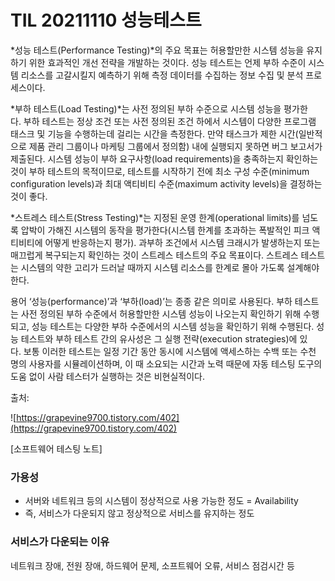 # TIL 20211110 성능테스트

*성능 테스트(Performance Testing)*의 주요 목표는 허용할만한 시스템 성능을 유지하기 위한 효과적인 개선 전략을 개발하는 것이다. 성능 테스트는 언제 부하 수준이 시스템 리소스를 고갈시킬지 예측하기 위해 측정 데이터를 수집하는 정보 수집 및 분석 프로세스이다.

*부하 테스트(Load Testing)*는 사전 정의된 부하 수준으로 시스템 성능을 평가한다. 부하 테스트는 정상 조건 또는 사전 정의된 조건 하에서 시스템이 다양한 프로그램 태스크 및 기능을 수행하는데 걸리는 시간을 측정한다. 만약 태스크가 제한 시간(일반적으로 제품 관리 그룹이나 마케팅 그룹에서 정의함) 내에 실행되지 못하면 버그 보고서가 제출된다. 시스템 성능이 부하 요구사항(load requirements)을 충족하는지 확인하는 것이 부하 테스트의 목적이므로, 테스트를 시작하기 전에 최소 구성 수준(minimum configuration levels)과 최대 액티비티 수준(maximum activity levels)을 결정하는 것이 좋다.

*스트레스 테스트(Stress Testing)*는 지정된 운영 한계(operational limits)를 넘도록 압박이 가해진 시스템의 동작을 평가한다(시스템 한계를 초과하는 폭발적인 피크 액티비티에 어떻게 반응하는지 평가). 과부하 조건에서 시스템 크래시가 발생하는지 또는 매끄럽게 복구되는지 확인하는 것이 스트레스 테스트의 주요 목표이다. 스트레스 테스트는 시스템의 약한 고리가 드러날 때까지 시스템 리소스를 한계로 몰아 가도록 설계해야 한다.

용어 ‘성능(performance)’과 ‘부하(load)’는 종종 같은 의미로 사용된다. 부하 테스트는 사전 정의된 부하 수준에서 허용할만한 시스템 성능이 나오는지 확인하기 위해 수행되고, 성능 테스트는 다양한 부하 수준에서의 시스템 성능을 확인하기 위해 수행된다. 성능 테스트와 부하 테스트 간의 유사성은 그 실행 전략(execution strategies)에 있다. 보통 이러한 테스트는 일정 기간 동안 동시에 시스템에 액세스하는 수백 또는 수천 명의 사용자를 시뮬레이션하며, 이 때 소요되는 시간과 노력 때문에 자동 테스팅 도구의 도움 없이 사람 테스터가 실행하는 것은 비현실적이다.

출처:

![https://grapevine9700.tistory.com/402](https://grapevine9700.tistory.com/402)

[소프트웨어 테스팅 노트]

### 가용성

- 서버와 네트워크 등의 시스템이 정상적으로 사용 가능한 정도 = Availability
- 즉, 서비스가 다운되지 않고 정상적으로 서비스를 유지하는 정도

### 서비스가 다운되는 이유

네트워크 장애, 전원 장애, 하드웨어 문제, 소프트웨어 오류, 서비스 점검시간 등
